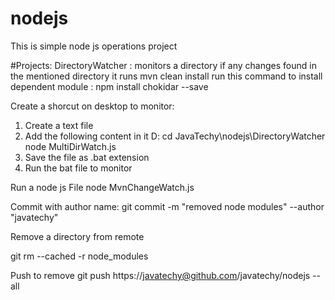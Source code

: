 # nodejs


This is simple node js operations project

#Projects:
DirectoryWatcher :  monitors a directory if any changes found in the mentioned directory it runs mvn clean install
run this command  to install dependent module :
npm install chokidar --save

Create a shorcut on desktop to monitor:
1. Create a text file
2. Add the following content in it 
	D:
	cd JavaTechy\nodejs\DirectoryWatcher
	node MultiDirWatch.js
3. Save the file as .bat extension
4. Run the bat file  to monitor


Run a node js File
node MvnChangeWatch.js


Commit with author name:
git commit -m  "removed node modules" --author "javatechy"

Remove a directory from remote

git rm --cached -r node_modules

Push to remove
git push https://javatechy@github.com/javatechy/nodejs --all